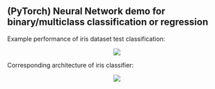 ## (PyTorch) Neural Network demo for binary/multiclass classification or regression

Example performance of iris dataset test classification:

<p align="center">
	<img src="iris_test_confusion_matrix.png"/>
</p>

Corresponding architecture of iris classifier:

<p align="center">
	<img src="iris_model_architecture.png"/>
</p>
